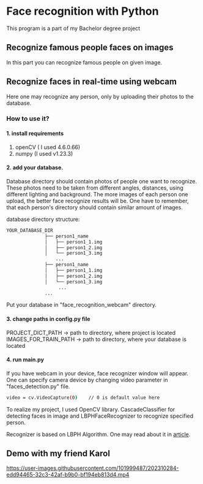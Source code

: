 # Face recognition with Python


This program is a part of my Bachelor degree project


## Recognize famous people faces on images
In this part you can recognize famous people on given image. 


## Recognize faces in real-time using webcam
Here one may recognize any person, only by uploading their photos to the database.
### How to use it?

#### 1. install requirements
1. openCV  ( I used 4.6.0.66)
2. numpy (I used v1.23.3)


#### 2. add your database.

Database directory should contain photos of people one want to recognize. These photos need to be taken from different angles, distances, using different lighting and background. The more images of each person one upload, the better face recognize results will be. One have to remember, that each person's directory should contain similar amount of images.

database directory structure:

```bash
YOUR_DATABASE_DIR
              ├── person1_name
              │   ├── person1_1.img
              │   ├── person1_2.img
              │   └── person1_3.img
                  ...
              ├── person1_name
              │   ├── person1_1.img
              │   ├── person1_2.img
              │   └── person1_3.img
                   ...
              ...
```

            
Put your database in "face_recognition_webcam" directory.
 

 
#### 3. change paths in config.py file

PROJECT_DICT_PATH        -> path to directory, where project is located  
IMAGES_FOR_TRAIN_PATH    -> path to directory, where your database is located  

#### 4. run main.py 

If you have webcam in your device, face recognizer window will appear. One can specify camera device by changing video parameter in "faces_detection.py" file.

```bash
video = cv.VideoCapture(0)    // 0 is default value here
```


To realize my project, I used OpenCV library. CascadeClassifier for detecting faces in image and LBPHFaceRecognizer to recognize specified person.

Recognizer is based on LBPH Algorithm. 
One may read about it in [article](https://towardsdatascience.com/face-recognition-how-lbph-works-90ec258c3d6b).

## Demo with my friend Karol


https://user-images.githubusercontent.com/101999487/202310284-edd94465-32c3-42af-b9b0-bf194eb813d4.mp4


